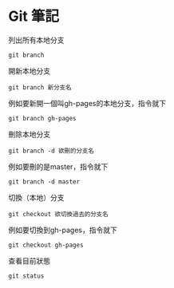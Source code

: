 # Git 筆記

列出所有本地分支
```
git branch
```

開新本地分支
```
git branch 新分支名
```
例如要新開一個叫gh-pages的本地分支，指令就下
```
git branch gh-pages
```

刪除本地分支
```
git branch -d 欲刪的分支名
```
例如要刪的是master，指令就下
```
git branch -d master
```

切換（本地）分支
```
git checkout 欲切換過去的分支名
```
例如要切換到gh-pages，指令就下
```
git checkout gh-pages
```

查看目前狀態
```
git status
```
